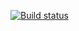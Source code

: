 [![Build status](https://ci.appveyor.com/api/projects/status/mai229f04nbryqj1?svg=true)](https://ci.appveyor.com/project/SsanChesko/1-2-apici)
